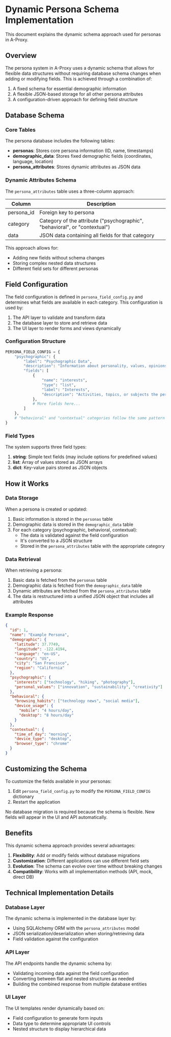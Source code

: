 # Dynamic Persona Schema Implementation

This document explains the dynamic schema approach used for personas in A-Proxy.

## Overview

The persona system in A-Proxy uses a dynamic schema that allows for flexible data structures without requiring database schema changes when adding or modifying fields. This is achieved through a combination of:

1. A fixed schema for essential demographic information
2. A flexible JSON-based storage for all other persona attributes
3. A configuration-driven approach for defining field structure

## Database Schema

### Core Tables

The persona database includes the following tables:

- **personas**: Stores core persona information (ID, name, timestamps)
- **demographic_data**: Stores fixed demographic fields (coordinates, language, location)
- **persona_attributes**: Stores dynamic attributes as JSON data

### Dynamic Attributes Schema

The `persona_attributes` table uses a three-column approach:

| Column | Description |
|--------|-------------|
| persona_id | Foreign key to persona |
| category | Category of the attribute ("psychographic", "behavioral", or "contextual") |
| data | JSON data containing all fields for that category |

This approach allows for:
- Adding new fields without schema changes
- Storing complex nested data structures
- Different field sets for different personas

## Field Configuration

The field configuration is defined in `persona_field_config.py` and determines what fields are available in each category. This configuration is used by:

1. The API layer to validate and transform data
2. The database layer to store and retrieve data
3. The UI layer to render forms and views dynamically

### Configuration Structure

```python
PERSONA_FIELD_CONFIG = {
    "psychographic": {
        "label": "Psychographic Data",
        "description": "Information about personality, values, opinions, interests, lifestyle, etc.",
        "fields": [
            {
                "name": "interests",
                "type": "list",
                "label": "Interests",
                "description": "Activities, topics, or subjects the persona is interested in"
            },
            # More fields here...
        ]
    },
    # "behavioral" and "contextual" categories follow the same pattern
}
```

### Field Types

The system supports three field types:

1. **string**: Simple text fields (may include options for predefined values)
2. **list**: Array of values stored as JSON arrays
3. **dict**: Key-value pairs stored as JSON objects

## How it Works

### Data Storage

When a persona is created or updated:

1. Basic information is stored in the `personas` table
2. Demographic data is stored in the `demographic_data` table
3. For each category (psychographic, behavioral, contextual):
   - The data is validated against the field configuration
   - It's converted to a JSON structure
   - Stored in the `persona_attributes` table with the appropriate category

### Data Retrieval

When retrieving a persona:

1. Basic data is fetched from the `personas` table
2. Demographic data is fetched from the `demographic_data` table
3. Dynamic attributes are fetched from the `persona_attributes` table
4. The data is restructured into a unified JSON object that includes all attributes

### Example Response

```json
{
  "id": 1,
  "name": "Example Persona",
  "demographic": {
    "latitude": 37.7749,
    "longitude": -122.4194,
    "language": "en-US",
    "country": "US",
    "city": "San Francisco",
    "region": "California"
  },
  "psychographic": {
    "interests": ["technology", "hiking", "photography"],
    "personal_values": ["innovation", "sustainability", "creativity"]
  },
  "behavioral": {
    "browsing_habits": ["technology news", "social media"],
    "device_usage": {
      "mobile": "4 hours/day",
      "desktop": "8 hours/day"
    }
  },
  "contextual": {
    "time_of_day": "morning",
    "device_type": "desktop",
    "browser_type": "chrome"
  }
}
```

## Customizing the Schema

To customize the fields available in your personas:

1. Edit `persona_field_config.py` to modify the `PERSONA_FIELD_CONFIG` dictionary
2. Restart the application

No database migration is required because the schema is flexible. New fields will appear in the UI and API automatically.

## Benefits

This dynamic schema approach provides several advantages:

1. **Flexibility**: Add or modify fields without database migrations
2. **Customization**: Different applications can use different field sets
3. **Evolution**: The schema can evolve over time without breaking changes
4. **Compatibility**: Works with all implementation methods (API, mock, direct DB)

## Technical Implementation Details

### Database Layer

The dynamic schema is implemented in the database layer by:

- Using SQLAlchemy ORM with the `persona_attributes` model
- JSON serialization/deserialization when storing/retrieving data
- Field validation against the configuration

### API Layer

The API endpoints handle the dynamic schema by:

- Validating incoming data against the field configuration
- Converting between flat and nested structures as needed
- Building the combined response from multiple database entities

### UI Layer

The UI templates render dynamically based on:

- Field configuration to generate form inputs
- Data type to determine appropriate UI controls
- Nested structure to display hierarchical data
